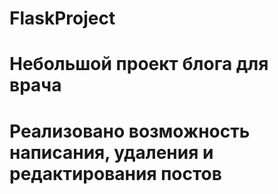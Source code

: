 # FlaskProject
# Небольшой проект блога для врача
# Реализовано возможность написания, удаления и редактирования постов
